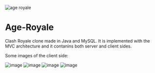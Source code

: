 ![age royale](https://user-images.githubusercontent.com/88235511/130145487-bdd124ce-2ddd-4d64-83fb-9801a39fddef.PNG)
# Age-Royale
Clash Royale clone made in Java and MySQL. It is implemented with the MVC architecture and it contanins both server and client sides. 




Some images of the client side:

![image](https://user-images.githubusercontent.com/88235511/130145661-57c19c23-6e67-471c-b2e6-35935db26ef1.png)
![image](https://user-images.githubusercontent.com/88235511/130145701-9866a41a-9c1b-4d51-afbb-7a50b1d0cb1c.png)
![image](https://user-images.githubusercontent.com/88235511/130145739-11699f65-eb42-4624-991c-6c439ea9ed02.png)
![image](https://user-images.githubusercontent.com/88235511/130145819-f8c827b8-8ac5-4ec9-aaee-47bd92985cc5.png)
